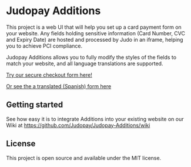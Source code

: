 # Judopay Additions

This project is a web UI that will help you set up a card payment form on your website. Any fields holding sensitive information (Card Number, CVC and Expiry Date) are hosted and processed by Judo in an iframe, helping you to achieve PCI compliance.

Judopay Additions allows you to fully modify the styles of the fields to match your website, and all language translations are supported.

[Try our secure checkout form here!](https://js.uat.judopay.com/html/basic.html)

[Or see the a translated (Spanish) form here](https://js.uat.judopay.com/html/translations.html)

## Getting started

See how easy it is to integrate Additions into your existing website on our Wiki at https://github.com/Judopay/Judopay-Additions/wiki

## License

This project is open source and available under the MIT license.
